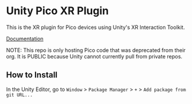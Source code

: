 # Unity Pico XR Plugin

This is the XR plugin for Pico devices using Unity's XR Interaction Toolkit.

[Documentation](https://sdk.picovr.com/docs/XRPlatformSDK/Unity/en/chapter_one.html)


NOTE: This repo is only hosting Pico code that was deprecated from their org. It is PUBLIC because Unity cannot currently pull from private repos. 


## How to Install

In the Unity Editor, go to `Window` > `Package Manager` > `+` > `Add package from git URL...`
